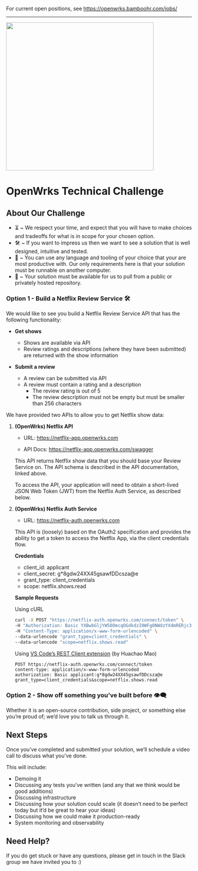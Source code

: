 For current open positions, see <https://openwrks.bamboohr.com/jobs/>

------------------

<img src="https://www.openwrks.com/assets/img/openwrks-logo_black.svg" width="400">

# OpenWrks Technical Challenge

## About Our Challenge

- ⏳ ~ We respect your time, and expect that you will have to make choices and tradeoffs for what is in scope for your chosen option.
- 🛠 ~ If you want to impress us then we want to see a solution that is well designed, intuitive and tested.
- 🧰 ~ You can use any language and tooling of your choice that your are most productive with. Our only requirements here is that your solution must be runnable on another computer.
- 💾 ~ Your solution must be available for us to pull from a public or privately hosted repository.

### Option 1 - Build a Netflix Review Service 🛠

We would like to see you build a Netflix Review Service API that has the following functionality:

- **Get shows**

  - Shows are available via API
  - Review ratings and descriptions (where they have been submitted) are returned with the show information

- **Submit a review**
  - A review can be submitted via API
  - A review must contain a rating and a description
    - The review rating is out of 5
    - The review description must not be empty but must be smaller than 256 characters

We have provided two APIs to allow you to get Netflix show data:

1. **(OpenWrks) Netflix API**

   - URL: https://netflix-app.openwrks.com

   - API Docs: https://netflix-app.openwrks.com/swagger

   This API returns Netflix show data that you should base your Review Service on. The API schema is described in the API documentation, linked above.

   To access the API, your application will need to obtain a short-lived JSON Web Token (JWT) from the Netflix Auth Service, as described below.

2. **(OpenWrks) Netflix Auth Service**

   - URL: https://netflix-auth.openwrks.com

   This API is (loosely) based on the OAuth2 specification and provides the ability to get a token to access the Netflix App, via the client credentials flow.

   **Credentials**

   - client_id: applicant
   - client_secret: g\*8gdw24XX45gsawfDDcsza@e
   - grant_type: client_credentials
   - scope: netflix.shows.read

   **Sample Requests**

   Using cURL

   ```bash
   curl -X POST "https://netflix-auth.openwrks.com/connect/token" \
   -H "Authorization: Basic YXBwbGljYW50OmcqOGdkdzI0WFg0NWdzYXdmRERjc3phQGU=" \
   -H "Content-Type: application/x-www-form-urlencoded" \
   --data-urlencode "grant_type=client_credentials" \
   --data-urlencode "scope=netflix.shows.read"
   ```

   Using [VS Code’s REST Client extension](https://marketplace.visualstudio.com/items?itemName=humao.rest-client) (by Huachao Mao)

   ```http
   POST https://netflix-auth.openwrks.com/connect/token
   content-type: application/x-www-form-urlencoded
   authorization: Basic applicant:g*8gdw24XX45gsawfDDcsza@e
   grant_type=client_credentials&scope=netflix.shows.read
   ```

### Option 2 - Show off something you’ve built before 👁️‍🗨️

Whether it is an open-source contribution, side project, or something else you’re proud of; we’d love you to talk us through it.

## Next Steps

Once you’ve completed and submitted your solution, we’ll schedule a video call to discuss what you’ve done.

This will include:

- Demoing it
- Discussing any tests you’ve written (and any that we think would be good additions)
- Discussing infrastructure
- Discussing how your solution could scale (it doesn’t need to be perfect today but it’d be great to hear your ideas)
- Discussing how we could make it production-ready
- System monitoring and observability

## Need Help?

If you do get stuck or have any questions, please get in touch in the Slack group we have invited you to :)
